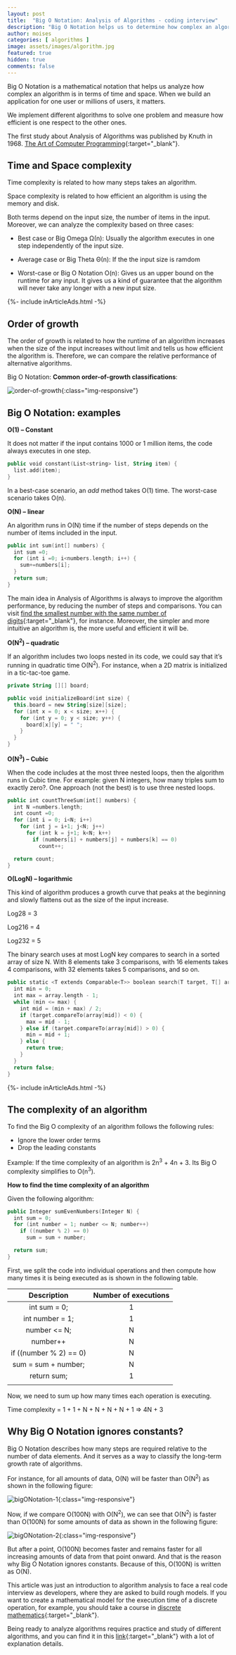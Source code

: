 ```yaml
---
layout: post
title:  "Big O Notation: Analysis of Algorithms - coding interview"
description: "Big O Notation helps us to determine how complex an algorithm is. It matters when we build an application for millions of users"
author: moises
categories: [ algorithms ]
image: assets/images/algorithm.jpg
featured: true
hidden: true
comments: false
---
```


Big O Notation is a mathematical notation that helps us analyze how complex an algorithm is in terms of time and space. When we build an application for one user or millions of users, it matters.

We implement different algorithms to solve one problem and measure how efficient is one respect to the other ones.

The first study about Analysis of Algorithms was published by Knuth in 1968. [The Art of Computer Programming](https://en.wikipedia.org/wiki/The_Art_of_Computer_Programming){:target="_blank"}.

## Time and Space complexity

Time complexity is related to how many steps takes an algorithm.

Space complexity is related to how efficient an algorithm is using the memory and disk.

Both terms depend on the input size, the number of items in the input. Moreover, we can analyze the complexity based on three cases:

- Best case or Big Omega Ω(n): Usually the algorithm executes in one step independently of the input size.

- Average case or Big Theta Θ(n): If the the input size is ramdom 

- Worst-case or Big O Notation  O(n): Gives us an upper bound on the runtime for any input. It gives us a kind of guarantee that the algorithm will never take any longer with a new input size.

<div>
{%- include inArticleAds.html -%}
</div>

## Order of growth

The order of growth is related to how the runtime of an algorithm increases when the size of the input increases without limit and tells us how efficient the algorithm is. Therefore, we can compare the relative performance of alternative algorithms.

Big O Notation: **Common order-of-growth classifications**:

![order-of-growth](/assets/images/order-of-growth.jpg){:class="img-responsive"}

## Big O Notation: examples

**O(1) – Constant**

It does not matter if the input contains 1000 or 1 million items, the code always executes in one step.

```kotlin
public void constant(List<string> list, String item) {
  list.add(item);
}
```

In a best-case scenario, an *add* method takes O(1) time. The worst-case scenario takes O(n).

**O(N) – linear**

An algorithm runs in O(N) time if the number of steps depends on the number of items included in the input.

```kotlin
public int sum(int[] numbers) {
  int sum =0;
  for (int i =0; i<numbers.length; i++) {
    sum+=numbers[i];
  }
  return sum;
}
```

The main idea in Analysis of Algorithms is always to improve the algorithm performance, by reducing the number of steps and comparisons. You can visit [find the smallest number with the same number of digits](https://codersite.dev/given-positive-number-n-find-smallest-number-same-number-digits/){:target="_blank"}, for instance. Moreover, the simpler and more intuitive an algorithm is, the more useful and efficient it will be.

**O(N<sup>2</sup>) – quadratic**

If an algorithm includes two loops nested in its code, we could say that it’s running in quadratic time O(N<sup>2</sup>). For instance, when a 2D matrix is initialized in a tic-tac-toe game.

```kotlin
private String [][] board;

public void initializeBoard(int size) {
  this.board = new String[size][size];
  for (int x = 0; x < size; x++) {
    for (int y = 0; y < size; y++) {
      board[x][y] = " ";
    }
  }
}
```

**O(N<sup>3</sup>) – Cubic**

When the code includes at the most three nested loops, then the algorithm runs in Cubic time. For example: given N integers, how many triples sum to exactly zero?. One approach (not the best) is to use three nested loops.

```kotlin
public int countThreeSum(int[] numbers) {
  int N =numbers.length;
  int count =0;
  for (int i = 0; i<N; i++)
    for (int j = i+1; j<N; j++)
      for (int k = j+1; k<N; k++)
        if (numbers[i] + numbers[j] + numbers[k] == 0)
          count++;

  return count;
}
```

**O(LogN) – logarithmic**

This kind of algorithm produces a growth curve that peaks at the beginning and slowly flattens out as the size of the input increase.

Log28 = 3

Log216 = 4

Log232 = 5

The binary search uses at most LogN key compares to search in a sorted array of size N. With 8 elements take 3 comparisons, with 16 elements takes 4 comparisons, with 32 elements takes 5 comparisons, and so on.

```kotlin
public static <T extends Comparable<T>> boolean search(T target, T[] array) {
  int min = 0;
  int max = array.length - 1;
  while (min <= max) {
    int mid = (min + max) / 2;
    if (target.compareTo(array[mid]) < 0) {
      max = mid - 1;
    } else if (target.compareTo(array[mid]) > 0) {
      min = mid + 1;
    } else {
      return true;
    }
  }
  return false;
}
```

<div>
{%- include inArticleAds.html -%}
</div>

## The complexity of an algorithm

To find the Big O complexity of an algorithm follows the following rules:

- Ignore the lower order terms
- Drop the leading constants

Example: If the time complexity of an algorithm is 2n<sup>3</sup> + 4n + 3. Its Big O complexity simplifies to O(n<sup>3</sup>).

**How to find the time complexity of an algorithm**

Given the following algorithm:

```kotlin
public Integer sumEvenNumbers(Integer N) {
  int sum = 0;
  for (int number = 1; number <= N; number++)
    if ((number % 2) == 0)
      sum = sum + number;

  return sum;
}
```

First, we split the code into individual operations and then compute how many times it is being executed as is shown in the following table.

| Description | Number of executions |
| :----:      |    :----:   |
| int sum = 0; | 1 |
| int number = 1; | 1 |
| number <= N; | N |
| number++ | N |
| if ((number % 2) == 0) | N |
| sum = sum + number; | N |
| return sum; | 1 |
|    |     |


Now, we need to sum up how many times each operation is executing.

Time complexity = 1 + 1 + N + N + N + N + 1 =>   4N + 3

## Why Big O Notation ignores constants?

Big O Notation describes how many steps are required relative to the number of data elements. And it serves as a way to classify the long-term growth rate of algorithms.

For instance, for all amounts of data, O(N) will be faster than O(N<sup>2</sup>) as shown in the following figure:

![bigONotation-1](/assets/images/bigONotation-1.jpg){:class="img-responsive"}

Now, if we compare O(100N) with O(N<sup>2</sup>), we can see that O(N<sup>2</sup>) is faster than O(100N) for some amounts of data as shown in the following figure:

![bigONotation-2](/assets/images/bigONotation-2.jpg){:class="img-responsive"}

But after a point, O(100N) becomes faster and remains faster for all increasing amounts of data from that point onward. And that is the reason why Big O Notation ignores constants. Because of this, O(100N) is written as O(N).

This article was just an introduction to algorithm analysis to face a real code interview as developers, where they are asked to build rough models. If you want to create a mathematical model for the execution time of a discrete operation, for example, you should take a course in [discrete mathematics](https://en.wikipedia.org/wiki/Discrete_mathematics){:target="_blank"}.

Being ready to analyze algorithms requires practice and study of different algorithms, and you can find it in this [link](https://amzn.to/3HrGXrF){:target="_blank"} with a lot of explanation details.
